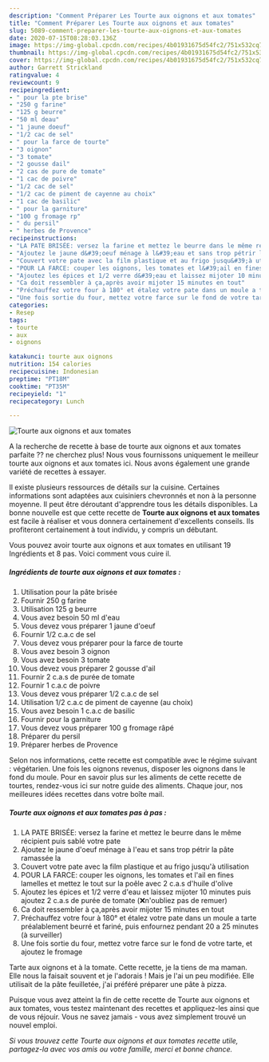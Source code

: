 ```yaml
---
description: "Comment Préparer Les Tourte aux oignons et aux tomates"
title: "Comment Préparer Les Tourte aux oignons et aux tomates"
slug: 5089-comment-preparer-les-tourte-aux-oignons-et-aux-tomates
date: 2020-07-15T08:28:03.136Z
image: https://img-global.cpcdn.com/recipes/4b01931675d54fc2/751x532cq70/tourte-aux-oignons-et-aux-tomates-photo-principale-de-la-recette.jpg
thumbnail: https://img-global.cpcdn.com/recipes/4b01931675d54fc2/751x532cq70/tourte-aux-oignons-et-aux-tomates-photo-principale-de-la-recette.jpg
cover: https://img-global.cpcdn.com/recipes/4b01931675d54fc2/751x532cq70/tourte-aux-oignons-et-aux-tomates-photo-principale-de-la-recette.jpg
author: Garrett Strickland
ratingvalue: 4
reviewcount: 9
recipeingredient:
- " pour la pte brise"
- "250 g farine"
- "125 g beurre"
- "50 ml deau"
- "1 jaune doeuf"
- "1/2 cac de sel"
- " pour la farce de tourte"
- "3 oignon"
- "3 tomate"
- "2 gousse dail"
- "2 cas de pure de tomate"
- "1 cac de poivre"
- "1/2 cac de sel"
- "1/2 cac de piment de cayenne au choix"
- "1 cac de basilic"
- " pour la garniture"
- "100 g fromage rp"
- " du persil"
- " herbes de Provence"
recipeinstructions:
- "LA PATE BRISÉE: versez la farine et mettez le beurre dans le même récipient puis sablé votre pate"
- "Ajoutez le jaune d&#39;oeuf ménage à l&#39;eau et sans trop pétrir la pâte ramassée la"
- "Couvert votre pate avec la film plastique et au frigo jusqu&#39;à utilisation"
- "POUR LA FARCE: couper les oignons, les tomates et l&#39;ail en fines lamelles et mettez le tout sur la poêle avec 2 c.a.s d&#39;huile d&#39;olive"
- "Ajoutez les épices et 1/2 verre d&#39;eau et laissez mijoter 10 minutes puis ajoutez 2 c.a.s de purée de tomate (❌n&#39;oubliez pas de remuer)"
- "Ca doit ressembler à ça,après avoir mijoter 15 minutes en tout"
- "Préchauffez votre four à 180° et étalez votre pate dans un moule a tarte préalablement beurré et fariné, puis enfournez pendant 20 a 25 minutes (à surveiller)"
- "Une fois sortie du four, mettez votre farce sur le fond de votre tarte, et ajoutez le fromage"
categories:
- Resep
tags:
- tourte
- aux
- oignons

katakunci: tourte aux oignons 
nutrition: 154 calories
recipecuisine: Indonesian
preptime: "PT18M"
cooktime: "PT35M"
recipeyield: "1"
recipecategory: Lunch

---
```



![Tourte aux oignons et aux tomates](https://img-global.cpcdn.com/recipes/4b01931675d54fc2/751x532cq70/tourte-aux-oignons-et-aux-tomates-photo-principale-de-la-recette.jpg)

A la recherche de recette à base de tourte aux oignons et aux tomates parfaite ?? ne cherchez plus! Nous vous fournissons uniquement le meilleur tourte aux oignons et aux tomates ici. Nous avons également une grande variété de recettes à essayer.

Il existe plusieurs ressources de détails sur la cuisine. Certaines informations sont adaptées aux cuisiniers chevronnés et non à la personne moyenne. Il peut être déroutant d'apprendre tous les détails disponibles. La bonne nouvelle est que cette recette de <strong> Tourte aux oignons et aux tomates </strong> est facile à réaliser et vous donnera certainement d'excellents conseils. Ils profiteront certainement à tout individu, y compris un débutant.

<!--inarticleads1-->

Vous pouvez avoir tourte aux oignons et aux tomates en utilisant 19 Ingrédients et 8 pas. Voici comment vous cuire il.

##### Ingrédients de tourte aux oignons et aux tomates :

1. Utilisation  pour la pâte brisée
1. Fournir 250 g farine
1. Utilisation 125 g beurre
1. Vous avez besoin 50 ml d&#39;eau
1. Vous devez vous préparer 1 jaune d&#39;oeuf
1. Fournir 1/2 c.a.c de sel
1. Vous devez vous préparer  pour la farce de tourte
1. Vous avez besoin 3 oignon
1. Vous avez besoin 3 tomate
1. Vous devez vous préparer 2 gousse d&#39;ail
1. Fournir 2 c.a.s de purée de tomate
1. Fournir 1 c.a.c de poivre
1. Vous devez vous préparer 1/2 c.a.c de sel
1. Utilisation 1/2 c.a.c de piment de cayenne (au choix)
1. Vous avez besoin 1 c.a.c de basilic
1. Fournir  pour la garniture
1. Vous devez vous préparer 100 g fromage râpé
1. Préparer  du persil
1. Préparer  herbes de Provence


Selon nos informations, cette recette est compatible avec le régime suivant : végétarien. Une fois les oignons revenus, disposer les oignons dans le fond du moule. Pour en savoir plus sur les aliments de cette recette de tourtes, rendez-vous ici sur notre guide des aliments. Chaque jour, nos meilleures idées recettes dans votre boîte mail. 

<!--inarticleads2-->

##### Tourte aux oignons et aux tomates pas à pas :

1. LA PATE BRISÉE: versez la farine et mettez le beurre dans le même récipient puis sablé votre pate
1. Ajoutez le jaune d&#39;oeuf ménage à l&#39;eau et sans trop pétrir la pâte ramassée la
1. Couvert votre pate avec la film plastique et au frigo jusqu&#39;à utilisation
1. POUR LA FARCE: couper les oignons, les tomates et l&#39;ail en fines lamelles et mettez le tout sur la poêle avec 2 c.a.s d&#39;huile d&#39;olive
1. Ajoutez les épices et 1/2 verre d&#39;eau et laissez mijoter 10 minutes puis ajoutez 2 c.a.s de purée de tomate (❌n&#39;oubliez pas de remuer)
1. Ca doit ressembler à ça,après avoir mijoter 15 minutes en tout
1. Préchauffez votre four à 180° et étalez votre pate dans un moule a tarte préalablement beurré et fariné, puis enfournez pendant 20 a 25 minutes (à surveiller)
1. Une fois sortie du four, mettez votre farce sur le fond de votre tarte, et ajoutez le fromage


Tarte aux oignons et à la tomate. Cette recette, je la tiens de ma maman. Elle nous la faisait souvent et je l&#39;adorais ! Mais je l&#39;ai un peu modifiée. Elle utilisait de la pâte feuilletée, j&#39;ai préféré préparer une pâte à pizza. 

<!--inarticleads1-->

<p>
Puisque vous avez atteint la fin de cette recette de Tourte aux oignons et aux tomates, vous testez maintenant des recettes et appliquez-les ainsi que de vous réjouir. Vous ne savez jamais - vous avez simplement trouvé un nouvel emploi.
</p>

<p>
<i>Si vous trouvez cette Tourte aux oignons et aux tomates recette utile, partagez-la avec vos amis ou votre famille, merci et bonne chance.</i>
</p>
